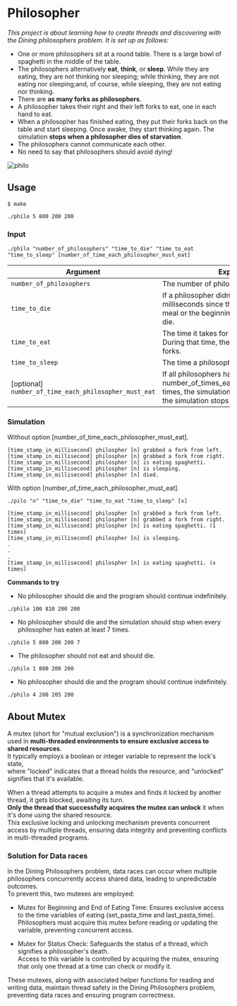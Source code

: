 # Philosopher
*This project is about learning how to create threads and discovering with the Dining philosophers problem. It is set up as follows:*
- One or more philosophers sit at a round table. There is a large bowl of spaghetti in the middle of the table.
- The philosophers alternatively **eat**, **think**, or **sleep**. While they are eating, they are not thinking nor sleeping; while thinking, they are not eating nor sleeping;and, of course, while sleeping, they are not eating nor thinking.
- There are **as many forks as philosophers**.
- A philosopher takes their right and their left forks to eat, one in each hand to eat.
- When a philosopher has finished eating, they put their forks back on the table and start sleeping. Once awake, they start thinking again. The simulation **stops when a philosopher dies of starvation**.
- The philosophers cannot communicate each other. 
- No need to say that philosophers should avoid dying!

![philo](https://github.com/eunbi-bb/Philosopher/assets/80834766/80e5d967-51dd-4482-85e6-209aff8c271a)

## Usage
```
$ make
```
```
./philo 5 800 200 200
```

### Input
```
./philo "number_of_philosophers" "time_to_die" "time_to_eat "time_to_sleep" [number_of_time_each_philosopher_must_eat]
```


| Argument                | Explanation                                                                                                                                                    |
| ----------------------- | -------------------------------------------------------------------------------------------------------------------------------------------------------------- |
| `number_of_philosophers`    | The number of philosophers.                                                                                                                        |
| `time_to_die`           | If a philosopher didn’t start eating time_to_die milliseconds since the beginning of their last meal or the beginning of the simulation, they die. |
| `time_to_eat`           | The time it takes for a philosopher to eat. During that time, they will need to hold two forks.                                                                                                                |
| `time_to_sleep`         | The time a philosopher will spend sleeping.                                                                                                              |
| [optional]<br>`number_of_time_each_philosopher_must_eat` | If all philosophers have eaten at least number_of_times_each_philosopher_must_eat times, the simulation stops. If not specified, the simulation stops when a philosopher dies.              |

### Simulation
Without option [number_of_time_each_philosopher_must_eat].
```
[time_stamp_in_millisecond] philospher [n] grabbed a fork from left.
[time_stamp_in_millisecond] philospher [n] grabbed a fork from right.
[time_stamp_in_millisecond] philospher [n] is eating spaghetti.
[time_stamp_in_millisecond] philospher [n] is sleeping.
[time_stamp_in_millisecond] philospher [n] died.
```
With option [number_of_time_each_philosopher_must_eat].
```
./pilo "n" "time_to_die" "time_to_eat "time_to_sleep" [x]
```
```
[time_stamp_in_millisecond] philospher [n] grabbed a fork from left.
[time_stamp_in_millisecond] philospher [n] grabbed a fork from right.
[time_stamp_in_millisecond] philospher [n] is eating spaghetti. (1 times)
[time_stamp_in_millisecond] philospher [n] is sleeping.
.
.
.
[time_stamp_in_millisecond] philospher [n] is eating spaghetti. (x times)
```
**Commands to try**
- No philosopher should die and the program should continue indefinitely.
```
./philo 100 810 200 200
```
- No philosopher should die and the simulation should stop when every philosopher has eaten at least 7 times.
```
./philo 5 800 200 200 7
```
- The philosopher should not eat and should die.
```
./philo 1 800 200 200
```
- No philosopher should die and the program should continue indefinitely.
```
./philo 4 200 205 200
```

## About Mutex
A mutex (short for "mutual exclusion") is a synchronization mechanism used in **multi-threaded environments to ensure exclusive access to shared resources**. \
It typically employs a boolean or integer variable to represent the lock's state, \
where "locked" indicates that a thread holds the resource, and "unlocked" signifies that it's available.

When a thread attempts to acquire a mutex and finds it locked by another thread, it gets blocked, awaiting its turn. \
**Only the thread that successfully acquires the mutex can unlock** it when it's done using the shared resource. \
This exclusive locking and unlocking mechanism prevents concurrent access by multiple threads, ensuring data integrity and preventing conflicts in multi-threaded programs.

### Solution for Data races
In the Dining Philosophers problem, data races can occur when multiple philosophers concurrently access shared data, leading to unpredictable outcomes. \
To prevent this, two mutexes are employed:

- Mutex for Beginning and End of Eating Time:
Ensures exclusive access to the time variables of eating (set_pasta_time and last_pasta_time).\
Philosophers must acquire this mutex before reading or updating the variable, preventing concurrent access.

- Mutex for Status Check:
Safeguards the status of a thread, which signifies a philosopher's death.\
Access to this variable is controlled by acquiring the mutex, ensuring that only one thread at a time can check or modify it.

These mutexes, along with associated helper functions for reading and writing data, maintain thread safety in the Dining Philosophers problem, preventing data races and ensuring program correctness.
